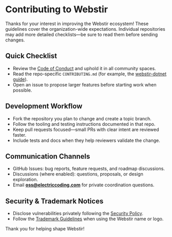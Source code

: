 # Contributing to Webstir

Thanks for your interest in improving the Webstir ecosystem! These guidelines cover the organization-wide expectations. Individual repositories may add more detailed checklists—be sure to read them before sending changes.

## Quick Checklist
- Review the [Code of Conduct](./CODE_OF_CONDUCT.md) and uphold it in all community spaces.
- Read the repo-specific `CONTRIBUTING.md` (for example, the [webstir-dotnet guide](https://github.com/webstir-io/webstir-dotnet/blob/main/CONTRIBUTING.md)).
- Open an issue to propose larger features before starting work when possible.

## Development Workflow
- Fork the repository you plan to change and create a topic branch.
- Follow the tooling and testing instructions documented in that repo.
- Keep pull requests focused—small PRs with clear intent are reviewed faster.
- Include tests and docs when they help reviewers validate the change.

## Communication Channels
- GitHub Issues: bug reports, feature requests, and roadmap discussions.
- Discussions (where enabled): questions, proposals, or design exploration.
- Email **oss@electriccoding.com** for private coordination questions.

## Security & Trademark Notices
- Disclose vulnerabilities privately following the [Security Policy](./SECURITY.md).
- Follow the [Trademark Guidelines](./TRADEMARKS.md) when using the Webstir name or logo.

Thank you for helping shape Webstir!
